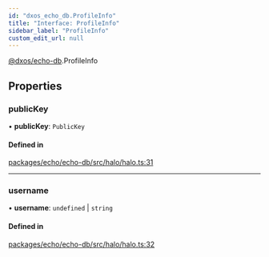 ```yaml
---
id: "dxos_echo_db.ProfileInfo"
title: "Interface: ProfileInfo"
sidebar_label: "ProfileInfo"
custom_edit_url: null
---
```


[@dxos/echo-db](../modules/dxos_echo_db.md).ProfileInfo

## Properties

### publicKey

• **publicKey**: `PublicKey`

#### Defined in

[packages/echo/echo-db/src/halo/halo.ts:31](https://github.com/dxos/protocols/blob/c793f0fed/packages/echo/echo-db/src/halo/halo.ts#L31)

___

### username

• **username**: `undefined` \| `string`

#### Defined in

[packages/echo/echo-db/src/halo/halo.ts:32](https://github.com/dxos/protocols/blob/c793f0fed/packages/echo/echo-db/src/halo/halo.ts#L32)

